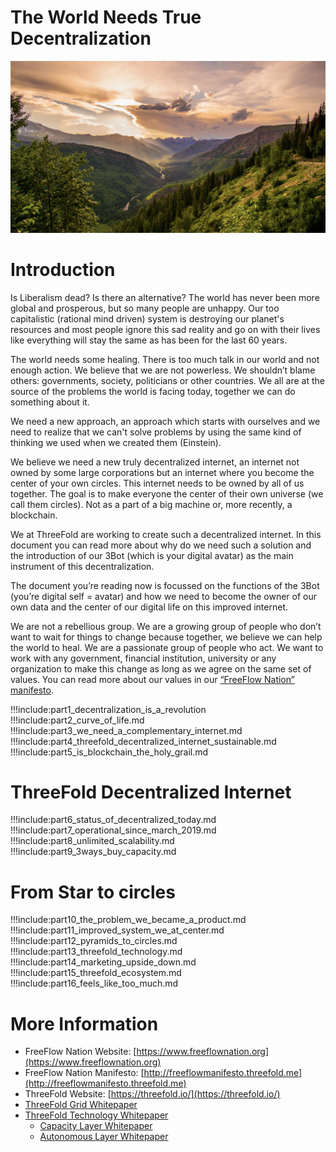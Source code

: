 # The World Needs True Decentralization
 
![alt_text](./img/theworld.png)

# Introduction 
Is Liberalism dead? Is there an alternative? The world has never been more global and prosperous, but so many people are unhappy. Our too capitalistic (rational mind driven) system is destroying our planet's resources and most people ignore this sad reality and go on with their lives like everything will stay the same as has been for the last 60 years. 

The world needs some healing. There is too much talk in our world and not enough action. We believe that we are not powerless. We shouldn’t blame others: governments, society, politicians or other countries. We all are at the source of the problems the world is facing today, together we can do something about it.


We need a new approach, an approach which starts with ourselves and we need to realize that we can't solve problems by using the same kind of thinking we used when we created them (Einstein).

We believe we need a new truly decentralized internet, an internet not owned by some large corporations but an internet where you become the center of your own circles. This internet needs to be owned by all of us together. The goal is to make everyone the center of their own universe (we call them circles). Not as a part of a big machine or, more recently, a blockchain.

We at ThreeFold are working to create such a decentralized internet. In this document you can read more about why do we need such a solution and the introduction of our 3Bot (which is your digital avatar) as the main instrument of this decentralization.

The document you’re reading now is focussed on the functions of the 3Bot (you’re digital self = avatar) and how we need to become the owner of our own data and the center of our digital life on this improved internet.

We are not a rebellious group. We are a growing group of people who don’t want to wait for things to change because together, we believe we can help the world to heal. We are a passionate group of people who act. We want to work with any government, financial institution, university or any organization to make this change as long as we agree on the same set of values. You can read more about our values in our [“FreeFlow Nation” manifesto](https://docs.google.com/document/d/1q4R8LCF6oasrrJMe8hsu2yLjtAKYVseuLjpOyyMYEHg/edit).


!!!include:part1_decentralization_is_a_revolution
!!!include:part2_curve_of_life.md
!!!include:part3_we_need_a_complementary_internet.md
!!!include:part4_threefold_decentralized_internet_sustainable.md
!!!include:part5_is_blockchain_the_holy_grail.md


# ThreeFold Decentralized Internet 


!!!include:part6_status_of_decentralized_today.md
!!!include:part7_operational_since_march_2019.md
!!!include:part8_unlimited_scalability.md
!!!include:part9_3ways_buy_capacity.md

# From Star to circles


!!!include:part10_the_problem_we_became_a_product.md
!!!include:part11_improved_system_we_at_center.md
!!!include:part12_pyramids_to_circles.md
!!!include:part13_threefold_technology.md
!!!include:part14_marketing_upside_down.md
!!!include:part15_threefold_ecosystem.md
!!!include:part16_feels_like_too_much.md

# More Information 

*   FreeFlow Nation Website: [https://www.freeflownation.org](https://www.freeflownation.org)
*   FreeFlow Nation Manifesto: [http://freeflowmanifesto.threefold.me](http://freeflowmanifesto.threefold.me)
*   ThreeFold Website: [https://threefold.io/](https://threefold.io/)
*   [ThreeFold Grid Whitepaper ](tf_whitepaper_104.md)
*   [ThreeFold Technology Whitepaper](technology_overview.md)
    *   [Capacity Layer Whitepaper](capacity_layer.md)
    *   [Autonomous Layer Whitepaper](autonomous_layer.md)
